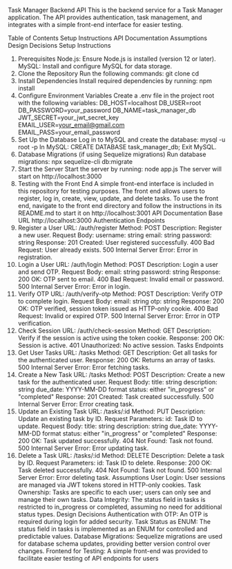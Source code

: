 Task Manager Backend API
This is the backend service for a Task Manager application. The API provides authentication, task management, and integrates with a simple front-end interface for easier testing.

Table of Contents
Setup Instructions
API Documentation
Assumptions
Design Decisions
Setup Instructions
1. Prerequisites
Node.js: Ensure Node.js is installed (version 12 or later).
MySQL: Install and configure MySQL for data storage.
2. Clone the Repository
Run the following commands:
git clone <repository-url>
cd <repository-name>
3. Install Dependencies
Install required dependencies by running: npm install
4. Configure Environment Variables
Create a .env file in the project root with the following variables:
DB_HOST=localhost
DB_USER=root
DB_PASSWORD=your_password
DB_NAME=task_manager_db
JWT_SECRET=your_jwt_secret_key
EMAIL_USER=your_email@gmail.com
EMAIL_PASS=your_email_password
5. Set Up the Database
Log in to MySQL and create the database:
mysql -u root -p
In MySQL:
CREATE DATABASE task_manager_db;
Exit MySQL.
6. Database Migrations (if using Sequelize migrations)
Run database migrations: npx sequelize-cli db:migrate
7. Start the Server
Start the server by running: node app.js
The server will start on http://localhost:3000
8. Testing with the Front End
A simple front-end interface is included in this repository for testing purposes.
The front end allows users to register, log in, create, view, update, and delete tasks.
To use the front end, navigate to the front end directory and follow the instructions in its README.md to start it on http://localhost:3001
API Documentation
Base URL
http://localhost:3000
Authentication Endpoints
1. Register a User
URL: /auth/register
Method: POST
Description: Register a new user.
Request Body:
username: string
email: string
password: string
Response:
201 Created: User registered successfully.
400 Bad Request: User already exists.
500 Internal Server Error: Error in registration.
2. Login a User
URL: /auth/login
Method: POST
Description: Login a user and send OTP.
Request Body:
email: string
password: string
Response:
200 OK: OTP sent to email.
400 Bad Request: Invalid email or password.
500 Internal Server Error: Error in login.
3. Verify OTP
URL: /auth/verify-otp
Method: POST
Description: Verify OTP to complete login.
Request Body:
email: string
otp: string
Response:
200 OK: OTP verified, session token issued as HTTP-only cookie.
400 Bad Request: Invalid or expired OTP.
500 Internal Server Error: Error in OTP verification.
4. Check Session
URL: /auth/check-session
Method: GET
Description: Verify if the session is active using the token cookie.
Response:
200 OK: Session is active.
401 Unauthorized: No active session.
Tasks Endpoints
1. Get User Tasks
URL: /tasks
Method: GET
Description: Get all tasks for the authenticated user.
Response:
200 OK: Returns an array of tasks.
500 Internal Server Error: Error fetching tasks.
2. Create a New Task
URL: /tasks
Method: POST
Description: Create a new task for the authenticated user.
Request Body:
title: string
description: string
due_date: YYYY-MM-DD format
status: either "in_progress" or "completed"
Response:
201 Created: Task created successfully.
500 Internal Server Error: Error creating task.
3. Update an Existing Task
URL: /tasks/:id
Method: PUT
Description: Update an existing task by ID.
Request Parameters:
id: Task ID to update.
Request Body:
title: string
description: string
due_date: YYYY-MM-DD format
status: either "in_progress" or "completed"
Response:
200 OK: Task updated successfully.
404 Not Found: Task not found.
500 Internal Server Error: Error updating task.
4. Delete a Task
URL: /tasks/:id
Method: DELETE
Description: Delete a task by ID.
Request Parameters:
id: Task ID to delete.
Response:
200 OK: Task deleted successfully.
404 Not Found: Task not found.
500 Internal Server Error: Error deleting task.
Assumptions
User Login: User sessions are managed via JWT tokens stored in HTTP-only cookies.
Task Ownership: Tasks are specific to each user; users can only see and manage their own tasks.
Data Integrity: The status field in tasks is restricted to in_progress or completed, assuming no need for additional status types.
Design Decisions
Authentication with OTP: An OTP is required during login for added security.
Task Status as ENUM: The status field in tasks is implemented as an ENUM for controlled and predictable values.
Database Migrations: Sequelize migrations are used for database schema updates, providing better version control over changes.
Frontend for Testing: A simple front-end was provided to facilitate easier testing of API endpoints for users